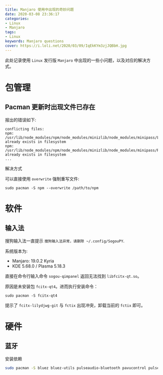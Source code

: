 ```yaml
---
title: Manjaro 使用中出现的奇妙问题
date: 2020-03-08 23:36:17
categories:
- Linux
- Manjaro
tags:
- Linux
keywords: Manjaro questions
cover: https://i.loli.net/2020/03/09/IqEkKYm3zjJQBbH.jpg
---
```


此处记录使用 `Linux` 发行版 `Manjaro` 中出现的一些小问题，以及对应的解决方式。

包管理
======

Pacman 更新时出现文件已存在
--------------------------

报出的错误如下:

```
conflicting files:
npm: /usr/lib/node_modules/npm/node_modules/minizlib/node_modules/minipass/LICENSE already exists in filesystem
npm: /usr/lib/node_modules/npm/node_modules/minizlib/node_modules/minipass/README.md already exists in filesystem
...
```

解决方式

可以直接使用 `overwrite` 强制重写文件:

```
sudo pacman -S npm --overwrite /path/to/npm
```


软件
====

输入法
-----

搜狗输入法一直提示 `搜狗输入法异常，请删除 ~/.config/SogouPY`.

系统版本为:

- Manjaro: 19.0.2 Kyria
- KDE 5.68.0 / Plasma 5.18.3

直接在命令行输入命令 `sogou-qimpanel` 返回无法找到 `libfcitx-qt.so`。

原因是未安装包 `fcitx-qt4`。进而执行安装命令：

```
sudo pacman -S fcitx-qt4
```

提示了 `fcitx-lilydjwg-git` 与 `fctix` 出现冲突，卸载当前的 `fctix` 即可。


硬件
====

蓝牙
----

安装依赖

``` sh
sudo pacman -S bluez bluez-utils pulseaudio-bluetooth pavucontrol pulseaudio-alsa pulseaudio-bluetooth-a2dp-gdm-fix
```
